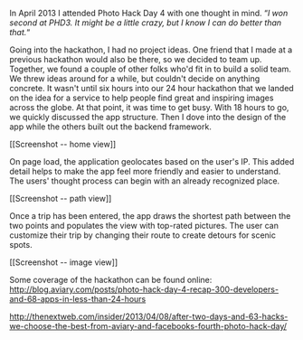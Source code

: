 In April 2013 I attended Photo Hack Day 4 with one thought in mind. &#8220;<em>I won second at PHD3. It might be a little crazy, but I know I can do better than that.</em>&#8220;

Going into the hackathon, I had no project ideas. One friend that I made at a previous hackathon would also be there, so we decided to team up. Together, we found a couple of other folks who'd fit in to build a solid team. We threw ideas around for a while, but couldn't decide on anything concrete. It wasn't until six hours into our 24 hour hackathon that we landed on the idea for a service to help people find great and inspiring images across the globe. At that point, it was time to get busy. With 18 hours to go, we quickly discussed the app structure. Then I dove into the design of the app while the others built out the backend framework.

[[Screenshot -- home view]]

On page load, the application geolocates based on the user's IP. This added detail helps to make the app feel more friendly and easier to understand. The users' thought process can begin with an already recognized place.

[[Screenshot -- path view]]

Once a trip has been entered, the app draws the shortest path between the two points and populates the view with top-rated pictures.
The user can customize their trip by changing their route to create detours for scenic spots.

[[Screenshot -- image view]]




Some coverage of the hackathon can be found online:
http://blog.aviary.com/posts/photo-hack-day-4-recap-300-developers-and-68-apps-in-less-than-24-hours

http://thenextweb.com/insider/2013/04/08/after-two-days-and-63-hacks-we-choose-the-best-from-aviary-and-facebooks-fourth-photo-hack-day/
